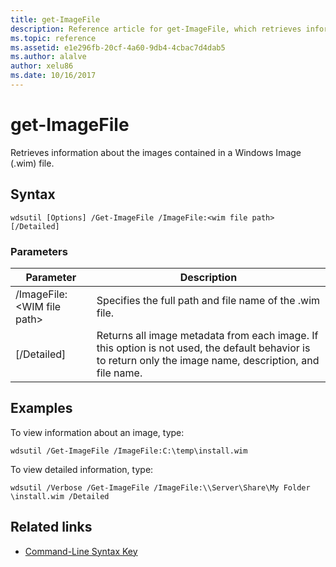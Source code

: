 ```yaml
---
title: get-ImageFile
description: Reference article for get-ImageFile, which retrieves information about the images contained in a Windows Image (.wim) file.
ms.topic: reference
ms.assetid: e1e296fb-20cf-4a60-9db4-4cbac7d4dab5
ms.author: alalve
author: xelu86
ms.date: 10/16/2017
---
```


# get-ImageFile

Retrieves information about the images contained in a Windows Image (.wim) file.

## Syntax

```
wdsutil [Options] /Get-ImageFile /ImageFile:<wim file path> [/Detailed]
```

### Parameters

|Parameter|Description|
|---------|-----------|
|/ImageFile:\<WIM file path>|Specifies the full path and file name of the .wim file.|
|[/Detailed]|Returns all image metadata from each image. If this option is not used, the default behavior is to return only the image name, description, and file name.|

## Examples

To view information about an image, type:
```
wdsutil /Get-ImageFile /ImageFile:C:\temp\install.wim
```
To view detailed information, type:
```
wdsutil /Verbose /Get-ImageFile /ImageFile:\\Server\Share\My Folder \install.wim /Detailed
```

## Related links

- [Command-Line Syntax Key](command-line-syntax-key.md)
